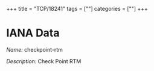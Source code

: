 +++
title = "TCP/18241"
tags = [""]
categories = [""]
+++

# IANA Data

_Name:_ checkpoint-rtm

_Description:_ Check Point RTM

